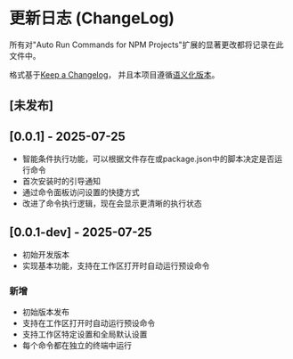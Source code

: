 # 更新日志 (ChangeLog)

所有对"Auto Run Commands for NPM Projects"扩展的显著更改都将记录在此文件中。

格式基于[Keep a Changelog](https://keepachangelog.com/zh-CN/1.0.0/)，
并且本项目遵循[语义化版本](https://semver.org/lang/zh-CN/)。

## [未发布]

## [0.0.1] - 2025-07-25
- 智能条件执行功能，可以根据文件存在或package.json中的脚本决定是否运行命令
- 首次安装时的引导通知
- 通过命令面板访问设置的快捷方式
- 改进了命令执行逻辑，现在会显示更清晰的执行状态

## [0.0.1-dev] - 2025-07-25
- 初始开发版本
- 实现基本功能，支持在工作区打开时自动运行预设命令

### 新增
- 初始版本发布
- 支持在工作区打开时自动运行预设命令
- 支持工作区特定设置和全局默认设置
- 每个命令都在独立的终端中运行
